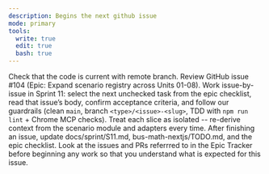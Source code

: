 ```yaml
--- 
description: Begins the next github issue 
mode: primary 
tools: 
  write: true 
  edit: true 
  bash: true 
---
```


Check that the code is current with remote branch. Review GitHub issue #104 (Epic: Expand scenario registry across Units 01-08). Work 
issue-by-issue in Sprint 11: select the next unchecked task from the epic checklist, read that issue’s body, confirm acceptance 
criteria, and follow our guardrails (clean `main`, branch `<type>/<issue>-<slug>`, TDD with `npm run lint` + Chrome MCP checks). 
Treat each slice as isolated -- re-derive context from the scenario module and adapters every time. After finishing an issue, update 
docs/sprint/S11.md, bus-math-nextjs/TODO.md, and the epic checklist. Look at the issues and PRs referrred to in the Epic Tracker 
before beginning any work so that you understand what is expected for this issue.
